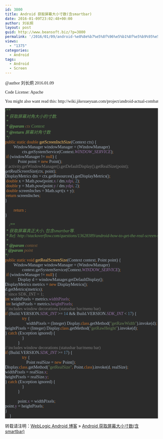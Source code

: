 ```yaml
---
id: 3800
title: Android 获取屏幕大小寸数(含smartbar)
date: 2016-01-09T23:02:48+00:00
author: 刘长炯
layout: post
guid: http://www.beansoft.biz/?p=3800
permalink: '/2016/01/09/android-%e8%8e%b7%e5%8f%96%e5%b1%8f%e5%b9%95%e5%a4%a7%e5%b0%8f%e5%af%b8%e6%95%b0%e5%90%absmartbar/'
views:
  - "1375"
categories:
  - Android
tags:
  - Android
  - Screen
---
```

<pre style="font-family: 'Microsoft YaHei'; font-size: 10.5pt;">@author 刘长炯 2016.01.09</pre>

<pre style="font-family: 'Microsoft YaHei'; font-size: 10.5pt;">Code License: Apache</pre>

<pre style="font-family: 'Microsoft YaHei'; font-size: 10.5pt;">You might also want read this: http://wiki.jikexueyuan.com/project/android-actual-combat-skills/acquring-screen-physical-size-density-and-resolution.html</pre>

<pre style="background-color: #2b2b2b; color: #a9b7c6; font-family: 'Microsoft YaHei'; font-size: 10.5pt;"><span style="color: #629755; font-style: italic;">/**<br /></span><span style="color: #629755; font-style: italic;"> * 获取屏幕对角大小的寸数.<br /></span><span style="color: #629755; font-style: italic;"> *<br /></span><span style="color: #629755; font-style: italic;"> * </span><span style="color: #629755; font-weight: bold; font-style: italic;">@param </span><span style="color: #8a653b; font-style: italic;">ctx </span><span style="color: #629755; font-style: italic;">Context<br /></span><span style="color: #629755; font-style: italic;"> * </span><span style="color: #629755; font-weight: bold; font-style: italic;">@return </span><span style="color: #629755; font-style: italic;">屏幕对角寸数<br /></span><span style="color: #629755; font-style: italic;"> */<br /></span><span style="color: #cc7832;">public static double </span><span style="color: #ffc66d;">getScreenInchSize</span>(Context ctx) {<br />        WindowManager windowManager = (WindowManager)<br />                ctx.getSystemService(Context.<span style="color: #9876aa; font-style: italic;">WINDOW_SERVICE</span>)<span style="color: #cc7832;">;<br /></span><span style="color: #cc7832;"> if </span>(windowManager != <span style="color: #cc7832;">null</span>) {<br />            Point point = <span style="color: #cc7832;">new </span>Point()<span style="color: #cc7832;">;<br /></span><span style="color: #808080;">// activity.getWindowManager().getDefaultDisplay().getRealSize(point);<br /></span><span style="font-style: italic;">getRealScreenSize</span>(ctx<span style="color: #cc7832;">, </span>point)<span style="color: #cc7832;">;<br /></span>DisplayMetrics dm = ctx.getResources().getDisplayMetrics()<span style="color: #cc7832;">;<br /></span><span style="color: #cc7832;"> double </span>x = Math.<span style="font-style: italic;">pow</span>(point.<span style="color: #9876aa;">x </span>/ dm.<span style="color: #9876aa;">xdpi</span><span style="color: #cc7832;">, </span><span style="color: #6897bb;">2</span>)<span style="color: #cc7832;">;<br /></span><span style="color: #cc7832;"> double </span>y = Math.<span style="font-style: italic;">pow</span>(point.<span style="color: #9876aa;">y </span>/ dm.<span style="color: #9876aa;">ydpi</span><span style="color: #cc7832;">, </span><span style="color: #6897bb;">2</span>)<span style="color: #cc7832;">;<br /></span><span style="color: #cc7832;"> double </span>screenInches = Math.<span style="font-style: italic;">sqrt</span>(x + y)<span style="color: #cc7832;">;<br /></span><span style="color: #cc7832;"> return </span>screenInches<span style="color: #cc7832;">;<br /></span>}<br /><br />        <span style="color: #cc7832;">return </span><span style="color: #6897bb;"></span><span style="color: #cc7832;">;<br /></span>}<br /><br />    <span style="color: #629755; font-style: italic;">/**<br /></span><span style="color: #629755; font-style: italic;"> * 获取屏幕真正大小, 包含smartbar等.<br /></span><span style="color: #629755; font-style: italic;"> * Ref: http://stackoverflow.com/questions/13628389/android-how-to-get-the-real-screen-size-of-the-device<br /></span><span style="color: #629755; font-style: italic;"> *<br /></span><span style="color: #629755; font-style: italic;"> * </span><span style="color: #629755; font-weight: bold; font-style: italic;">@param </span><span style="color: #8a653b; font-style: italic;">context<br /></span><span style="color: #629755; font-style: italic;">* </span><span style="color: #629755; font-weight: bold; font-style: italic;">@param </span><span style="color: #8a653b; font-style: italic;">point<br /></span><span style="color: #629755; font-style: italic;">*/<br /></span><span style="color: #cc7832;">public static void </span><span style="color: #ffc66d;">getRealScreenSize</span>(Context context<span style="color: #cc7832;">, </span>Point point) {<br />        WindowManager windowManager = (WindowManager)<br />                context.getSystemService(Context.<span style="color: #9876aa; font-style: italic;">WINDOW_SERVICE</span>)<span style="color: #cc7832;">;<br /></span><span style="color: #cc7832;"> if </span>(windowManager != <span style="color: #cc7832;">null</span>) {<br />            Display d = windowManager.getDefaultDisplay()<span style="color: #cc7832;">;<br /></span>DisplayMetrics metrics = <span style="color: #cc7832;">new </span>DisplayMetrics()<span style="color: #cc7832;">;<br /></span>d.getMetrics(metrics)<span style="color: #cc7832;">;<br /></span><span style="color: #808080;">// since SDK_INT = 1;<br /></span><span style="color: #cc7832;">int </span>widthPixels = metrics.<span style="color: #9876aa;">widthPixels</span><span style="color: #cc7832;">;<br /></span><span style="color: #cc7832;"> int </span>heightPixels = metrics.<span style="color: #9876aa;">heightPixels</span><span style="color: #cc7832;">;<br /></span><span style="color: #808080;">// includes window decorations (statusbar bar/menu bar)<br /></span><span style="color: #cc7832;">if </span>(Build.VERSION.<span style="color: #9876aa; font-style: italic;">SDK_INT </span>&gt;= <span style="color: #6897bb;">14 </span>&& Build.VERSION.<span style="color: #9876aa; font-style: italic;">SDK_INT </span>&lt; <span style="color: #6897bb;">17</span>) {<br />                <span style="color: #cc7832;">try </span>{<br />                    widthPixels = (Integer) Display.<span style="color: #cc7832;">class</span>.getMethod(<span style="color: #6a8759;">"getRawWidth"</span>).invoke(d)<span style="color: #cc7832;">;<br /></span>heightPixels = (Integer) Display.<span style="color: #cc7832;">class</span>.getMethod(<span style="color: #6a8759;">"getRawHeight"</span>).invoke(d)<span style="color: #cc7832;">;<br /></span>} <span style="color: #cc7832;">catch </span>(Exception ignored) {<br />                }<br />            }<br /><span style="color: #808080;">// includes window decorations (statusbar bar/menu bar)<br /></span><span style="color: #cc7832;">if </span>(Build.VERSION.<span style="color: #9876aa; font-style: italic;">SDK_INT </span>&gt;= <span style="color: #6897bb;">17</span>) {<br />                <span style="color: #cc7832;">try </span>{<br />                    Point realSize = <span style="color: #cc7832;">new </span>Point()<span style="color: #cc7832;">;<br /></span>Display.<span style="color: #cc7832;">class</span>.getMethod(<span style="color: #6a8759;">"getRealSize"</span><span style="color: #cc7832;">, </span>Point.<span style="color: #cc7832;">class</span>).invoke(d<span style="color: #cc7832;">, </span>realSize)<span style="color: #cc7832;">;<br /></span>widthPixels = realSize.<span style="color: #9876aa;">x</span><span style="color: #cc7832;">;<br /></span>heightPixels = realSize.<span style="color: #9876aa;">y</span><span style="color: #cc7832;">;<br /></span>} <span style="color: #cc7832;">catch </span>(Exception ignored) {<br />                }<br />            }<br /><br />            point.<span style="color: #9876aa;">x </span>= widthPixels<span style="color: #cc7832;">;<br /></span>point.<span style="color: #9876aa;">y </span>= heightPixels<span style="color: #cc7832;">;<br /></span>}<br />    }</pre>

转载请注明：[WebLogic Android 博客](http://www.beansoft.biz) &raquo; [Android 获取屏幕大小寸数(含smartbar)](http://www.beansoft.biz/2016/01/09/android-%e8%8e%b7%e5%8f%96%e5%b1%8f%e5%b9%95%e5%a4%a7%e5%b0%8f%e5%af%b8%e6%95%b0%e5%90%absmartbar/)